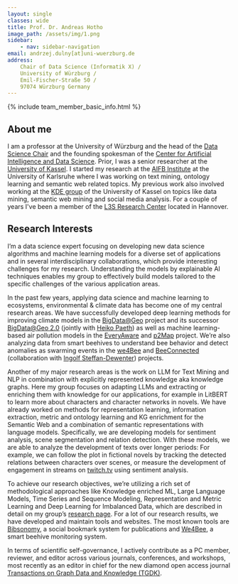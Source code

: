 ```yaml
---
layout: single
classes: wide
title: Prof. Dr. Andreas Hotho
image_path: /assets/img/1.png
sidebar:
    - nav: sidebar-navigation
email: andrzej.dulny[at]uni-wuerzburg.de
address:
    Chair of Data Science (Informatik X) / 
    University of Würzburg / 
    Emil-Fischer-Straße 50 / 
    97074 Würzburg Germany
---
```



{% include team_member_basic_info.html %}

## About me
I am a professor at the University of Würzburg and the head of the [Data Science Chair](https://www.informatik.uni-wuerzburg.de/datascience/) and the founding spokesman of the [Center for Artificial Intelligence and Data Science](https://www.caidas.uni-wuerzburg.de/). 
Prior, I was a senior researcher at the [University of Kassel](http://www.kde.cs.uni-kassel.de/hotho). 
I started my research at the [AIFB Institute](https://aifb.kit.edu/web/AIFB) at the University of Karlsruhe where I was working on text mining, ontology learning and semantic web related topics. 
My previous work also involved working at the [KDE group](https://www.kde.cs.uni-kassel.de/) of the University of Kassel on topics like data mining, semantic web mining and social media analysis. 
For a couple of years I've been a member of the [L3S Research Center](http://www.l3s.de/) located in Hannover.


## Research Interests
I’m a data science expert focusing on developing new data science algorithms and machine learning models for a diverse set of applications and in several interdisciplinary collaborations, which provide interesting challenges for my research. Understanding the models by explainable AI techniques enables my group to effectively build models tailored to the specific challenges of the various application areas.

In the past few years, applying data science and machine learning to ecosystems, environmental & climate data has become one of my central research areas. We have successfully developed deep learning methods for improving climate models in the [BigData@Geo](https://www.informatik.uni-wuerzburg.de/datascience/projects/machine-learning-for-ecosystems-and-climate-modeling/bigdatageo/) project and its successor [BigData@Geo 2.0](https://www.informatik.uni-wuerzburg.de/datascience/projects/machine-learning-for-ecosystems-and-climate-modeling/bigdatageo-20/) (jointly with [Heiko Paeth](https://www.geographie.uni-wuerzburg.de/klimatologie/gruppe-climate/gruppenmitglieder/paeth-univ-prof-dr-heiko/)) as well as machine learning-based air pollution models in the [EveryAware](https://www.informatik.uni-wuerzburg.de/datascience/projects/machine-learning-for-ecosystems-and-climate-modeling/everyaware-concluded/) and [p2Map](https://www.informatik.uni-wuerzburg.de/datascience/projects/machine-learning-for-ecosystems-and-climate-modeling/p2map-concluded/) project. We’re also analyzing data from smart beehives to understand bee behavior and detect anomalies as swarming events in the [we4Bee](https://www.informatik.uni-wuerzburg.de/datascience/projects/machine-learning-for-ecosystems-and-climate-modeling/we4bee/) and [BeeConnected](https://www.informatik.uni-wuerzburg.de/datascience/projects/machine-learning-for-ecosystems-and-climate-modeling/beeconnected/) (collaboration with [Ingolf Steffan-Dewenter](https://www.biozentrum.uni-wuerzburg.de/zoo3/team/steffan-dewenter/)) projects.

Another of my major research areas is the work on LLM for Text Mining and NLP in combination with explicitly represented knowledge aka knowledge graphs. Here my group focuses on adapting LLMs and extracting or enriching them with knowledge for our applications, for example in LitBERT to learn more about characters and character networks in novels. We have already worked on methods for representation learning, information extraction, metric and ontology learning and KG enrichment for the Semantic Web and a combination of semantic representations with language models. Specifically, we are developing models for sentiment analysis, scene segmentation and relation detection. With these models, we are able to analyze the development of texts over longer periods: For example, we can follow the plot in fictional novels by tracking the detected relations between characters over scenes, or measure the development of engagement in streams on [twitch.tv](https://www.twitch.tv/) using sentiment analysis.

To achieve our research objectives, we’re utilizing a rich set of methodological approaches like Knowledge enriched ML, Large Language Models, Time Series and Sequence Modeling, Representation and Metric Learning and Deep Learning for Imbalanced Data, which are described in detail on my group’s [research page](https://www.informatik.uni-wuerzburg.de/datascience/research/). For a lot of our research results, we have developed and maintain tools and websites. The most known tools are [Bibsonomy](https://www.bibsonomy.org/), a social bookmark system for publications and [We4Bee](https://we4bee.org/), a smart beehive monitoring system. 

In terms of scientific self-governance, I actively contribute as a PC member, reviewer, and editor across various journals, conferences, and workshops, most recently as an editor in chief for the new diamond open access journal [Transactions on Graph Data and Knowledge (TGDK)](https://tgdk.org/).